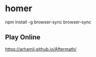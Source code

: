 # homer



npm install -g browser-sync
browser-sync


## Play Online
<https://arhamil.github.io/Aftermath/>


